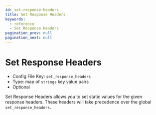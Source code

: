 ```yaml
---
id: set-response-headers
title: Set Response Headers
keywords:
  - reference
  - Set Response Headers
pagination_prev: null
pagination_next: null
---
```


# Set Response Headers

- Config File Key: `set_response_headers`
- Type: map of `strings` key value pairs
- Optional

Set Response Headers allows you to set static values for the given response headers. These headers will take precedence over the global `set_response_headers`.
